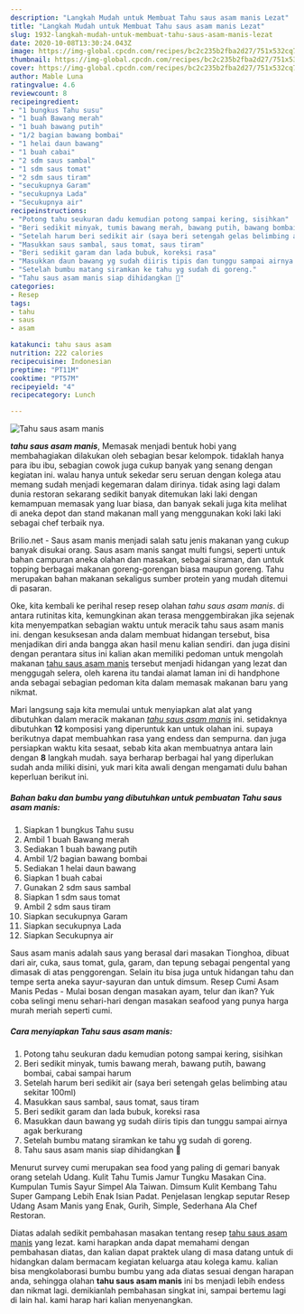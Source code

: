 ```yaml
---
description: "Langkah Mudah untuk Membuat Tahu saus asam manis Lezat"
title: "Langkah Mudah untuk Membuat Tahu saus asam manis Lezat"
slug: 1932-langkah-mudah-untuk-membuat-tahu-saus-asam-manis-lezat
date: 2020-10-08T13:30:24.043Z
image: https://img-global.cpcdn.com/recipes/bc2c235b2fba2d27/751x532cq70/tahu-saus-asam-manis-foto-resep-utama.jpg
thumbnail: https://img-global.cpcdn.com/recipes/bc2c235b2fba2d27/751x532cq70/tahu-saus-asam-manis-foto-resep-utama.jpg
cover: https://img-global.cpcdn.com/recipes/bc2c235b2fba2d27/751x532cq70/tahu-saus-asam-manis-foto-resep-utama.jpg
author: Mable Luna
ratingvalue: 4.6
reviewcount: 8
recipeingredient:
- "1 bungkus Tahu susu"
- "1 buah Bawang merah"
- "1 buah bawang putih"
- "1/2 bagian bawang bombai"
- "1 helai daun bawang"
- "1 buah cabai"
- "2 sdm saus sambal"
- "1 sdm saus tomat"
- "2 sdm saus tiram"
- "secukupnya Garam"
- "secukupnya Lada"
- "Secukupnya air"
recipeinstructions:
- "Potong tahu seukuran dadu kemudian potong sampai kering, sisihkan"
- "Beri sedikit minyak, tumis bawang merah, bawang putih, bawang bombai, cabai sampai harum"
- "Setelah harum beri sedikit air (saya beri setengah gelas belimbing atau sekitar 100ml)"
- "Masukkan saus sambal, saus tomat, saus tiram"
- "Beri sedikit garam dan lada bubuk, koreksi rasa"
- "Masukkan daun bawang yg sudah diiris tipis dan tunggu sampai airnya agak berkurang"
- "Setelah bumbu matang siramkan ke tahu yg sudah di goreng."
- "Tahu saus asam manis siap dihidangkan 🤗"
categories:
- Resep
tags:
- tahu
- saus
- asam

katakunci: tahu saus asam 
nutrition: 222 calories
recipecuisine: Indonesian
preptime: "PT11M"
cooktime: "PT57M"
recipeyield: "4"
recipecategory: Lunch

---
```



![Tahu saus asam manis](https://img-global.cpcdn.com/recipes/bc2c235b2fba2d27/751x532cq70/tahu-saus-asam-manis-foto-resep-utama.jpg)

<b><i>tahu saus asam manis</i></b>, Memasak menjadi bentuk hobi yang membahagiakan dilakukan oleh sebagian besar kelompok. tidaklah hanya para ibu ibu, sebagian cowok juga cukup banyak yang senang dengan kegiatan ini. walau hanya untuk sekedar seru seruan dengan kolega atau memang sudah menjadi kegemaran dalam dirinya. tidak asing lagi dalam dunia restoran sekarang sedikit banyak ditemukan laki laki dengan kemampuan memasak yang luar biasa, dan banyak sekali juga kita melihat di aneka depot dan stand makanan mall yang menggunakan koki laki laki sebagai chef terbaik nya.

Brilio.net - Saus asam manis menjadi salah satu jenis makanan yang cukup banyak disukai orang. Saus asam manis sangat multi fungsi, seperti untuk bahan campuran aneka olahan dan masakan, sebagai siraman, dan untuk topping berbagai makanan goreng-gorengan biasa maupun goreng. Tahu merupakan bahan makanan sekaligus sumber protein yang mudah ditemui di pasaran.

Oke, kita kembali ke perihal resep resep olahan <i>tahu saus asam manis</i>. di antara rutinitas kita, kemungkinan akan terasa menggembirakan jika sejenak kita menyempatkan sebagian waktu untuk meracik tahu saus asam manis ini. dengan kesuksesan anda dalam membuat hidangan tersebut, bisa menjadikan diri anda bangga akan hasil menu kalian sendiri. dan juga disini dengan perantara situs ini kalian akan memiliki pedoman untuk mengolah makanan <u>tahu saus asam manis</u> tersebut menjadi hidangan yang lezat dan menggugah selera, oleh karena itu tandai alamat laman ini di handphone anda sebagai sebagian pedoman kita dalam memasak makanan baru yang nikmat.


Mari langsung saja kita memulai untuk menyiapkan alat alat yang dibutuhkan dalam meracik makanan <u><i>tahu saus asam manis</i></u> ini. setidaknya dibutuhkan <b>12</b> komposisi yang diperuntuk kan untuk olahan ini. supaya berikutnya dapat membuahkan rasa yang endess dan sempurna. dan juga persiapkan waktu kita sesaat, sebab kita akan membuatnya antara lain dengan <b>8</b> langkah mudah. saya berharap berbagai hal yang diperlukan sudah anda miliki disini, yuk mari kita awali dengan mengamati dulu bahan keperluan berikut ini.

<!--inarticleads1-->

##### Bahan baku dan bumbu yang dibutuhkan untuk pembuatan Tahu saus asam manis:

1. Siapkan 1 bungkus Tahu susu
1. Ambil 1 buah Bawang merah
1. Sediakan 1 buah bawang putih
1. Ambil 1/2 bagian bawang bombai
1. Sediakan 1 helai daun bawang
1. Siapkan 1 buah cabai
1. Gunakan 2 sdm saus sambal
1. Siapkan 1 sdm saus tomat
1. Ambil 2 sdm saus tiram
1. Siapkan secukupnya Garam
1. Siapkan secukupnya Lada
1. Siapkan Secukupnya air


Saus asam manis adalah saus yang berasal dari masakan Tionghoa, dibuat dari air, cuka, saus tomat, gula, garam, dan tepung sebagai pengental yang dimasak di atas penggorengan. Selain itu bisa juga untuk hidangan tahu dan tempe serta aneka sayur-sayuran dan untuk dimsum. Resep Cumi Asam Manis Pedas - Mulai bosan dengan masakan ayam, telur dan ikan? Yuk coba selingi menu sehari-hari dengan masakan seafood yang punya harga murah meriah seperti cumi. 

<!--inarticleads2-->

##### Cara menyiapkan Tahu saus asam manis:

1. Potong tahu seukuran dadu kemudian potong sampai kering, sisihkan
1. Beri sedikit minyak, tumis bawang merah, bawang putih, bawang bombai, cabai sampai harum
1. Setelah harum beri sedikit air (saya beri setengah gelas belimbing atau sekitar 100ml)
1. Masukkan saus sambal, saus tomat, saus tiram
1. Beri sedikit garam dan lada bubuk, koreksi rasa
1. Masukkan daun bawang yg sudah diiris tipis dan tunggu sampai airnya agak berkurang
1. Setelah bumbu matang siramkan ke tahu yg sudah di goreng.
1. Tahu saus asam manis siap dihidangkan 🤗


Menurut survey cumi merupakan sea food yang paling di gemari banyak orang setelah Udang. Kulit Tahu Tumis Jamur Tungku Masakan Cina. Kumpulan Tumis Sayur Simpel Ala Taiwan. Dimsum Kulit Kembang Tahu Super Gampang Lebih Enak Isian Padat. Penjelasan lengkap seputar Resep Udang Asam Manis yang Enak, Gurih, Simple, Sederhana Ala Chef Restoran. 

Diatas adalah sedikit pembahasan masakan tentang resep <u>tahu saus asam manis</u> yang lezat. kami harapkan anda dapat memahami dengan pembahasan diatas, dan kalian dapat praktek ulang di masa datang untuk di hidangkan dalam bermacam kegiatan keluarga atau kolega kamu. kalian bisa mengkolaborasi bumbu bumbu yang ada diatas sesuai dengan harapan anda, sehingga olahan <b>tahu saus asam manis</b> ini bs menjadi lebih endess dan nikmat lagi. demikianlah pembahasan singkat ini, sampai bertemu lagi di lain hal. kami harap hari kalian menyenangkan.
